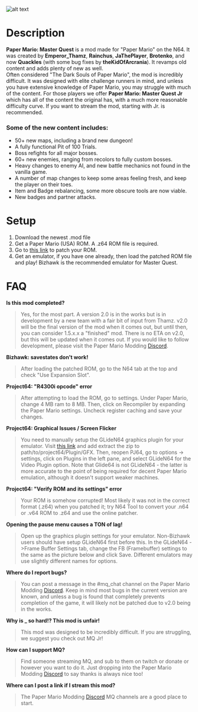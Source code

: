 ![alt text](https://i.imgur.com/ln51Cu0.png)

# Description

**Paper Mario: Master Quest** is a mod made for "Paper Mario" on the N64. It was created by **Emperor_Thamz**, **Rainchus**, **JaThePlayer**, **Brotenko**, and now **Quackles** (with some bug fixes by **theKidOfArcrania**). It revamps old content and adds plenty of new as well.  
Often considered "The Dark Souls of Paper Mario", the mod is incredibly difficult. It was designed with elite challenge runners in mind, and unless you have extensive knowledge of Paper Mario, you may struggle with much of the content. 
For those players we offer **Paper Mario: Master Quest Jr** which has all of the content the original has, with a much more reasonable difficulty curve. If you want to stream the mod, starting with Jr. is recommended.

### **Some of the new content includes:**
- 50+ new maps, including a brand new dungeon!
- A fully functional Pit of 100 Trials.
- Boss refights for all major bosses.
- 60+ new enemies, ranging from recolors to fully custom bosses.
- Heavy changes to enemy AI, and new battle mechanics not found in the vanilla game.
- A number of map changes to keep some areas feeling fresh, and keep the player on their toes.
- Item and Badge rebalancing, some more obscure tools are now viable.
- New badges and partner attacks.

# Setup

1. Download the newest .mod file
2. Get a Paper Mario (USA) ROM. A .z64 ROM file is required.
3. Go to [this link](https://hack64.net/tools/patcher.php) to patch your ROM.
4. Get an emulator, if you have one already, then load the patched ROM file and play! Bizhawk is the recommended emulator for Master Quest.

# FAQ

**Is this mod completed?**
>Yes, for the most part. A version 2.0 is in the works but is in development by a new team with a fair bit of input from Thamz. v2.0 will be the final version of the mod when it comes out, but until then, you can consider 1.5.x.x a "finished" mod. There is no ETA on v2.0, but this will be updated when it comes out. If you would like to follow development, please visit the Paper Mario Modding [Discord](https://discord.gg/f9rjssf).

**Bizhawk: savestates don't work!**
> After loading the patched ROM, go to the N64 tab at the top and check "Use Expansion Slot".

**Project64: "R4300i opcode" error**
> After attempting to load the ROM, go to settings. Under Paper Mario,  change 4 MB ram to 8 MB. Then, click on Recompiler by expanding the Paper Mario settings. Uncheck register caching and save your changes.

**Project64: Graphical Issues / Screen Flicker**
> You need to manually setup the GLideN64 graphics plugin for your emulator. Visit [this link](https://github.com/gonetz/GLideN64/releases) and add extract the zip to path/to/project64/Plugin/GFX. Then, reopen PJ64, go to options -> settings, click on Plugins in the left pane, and select GLideN64 for the Video Plugin option.
Note that Glide64 is not GLideN64 - the latter is more accurate to the point of being required for decent Paper Mario emulation, although it doesn't support weaker machines.

**Project64: "Verify ROM and its settings" error**
> Your ROM is somehow corrupted! Most likely it was not in the correct format (.z64) when you patched it; try N64 Tool to convert your .n64 or .v64 ROM to .z64 and use the online patcher.

**Opening the pause menu causes a TON of lag!**
> Open up the graphics plugin settings for your emulator. Non-Bizhawk users should have setup GLideN64 first before this. In the GLideN64 ->Frame Buffer Settings tab, change the FB (Framebuffer) settings to the same as the picture below and click Save. Different emulators may use slightly different names for options.

**Where do I report bugs?**
> You can post a message in the #mq_chat channel on the Paper Mario Modding [Discord](https://discord.gg/f9rjssf). Keep in mind most bugs in the current version are known, and unless a bug is found that completely prevents completion of the game, it will likely not be patched due to v2.0 being in the works.

**Why is _ so hard!? This mod is unfair!**
> This mod was designed to be incredibly difficult. If you are struggling, we suggest you check out MQ Jr!

**How can I support MQ?**
>Find someone streaming MQ, and sub to them on twitch or donate or however you want to do it. Just dropping into the Paper Mario Modding [Discord](https://discord.gg/f9rjssf) to say thanks is always nice too!

**Where can I post a link if I stream this mod?**
> The Paper Mario Modding [Discord](https://discord.gg/f9rjssf) MQ channels are a good place to start.
